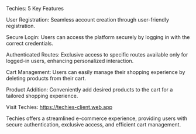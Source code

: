 
Techies: 5 Key Features

User Registration: Seamless account creation through user-friendly registration.

Secure Login: Users can access the platform securely by logging in with the correct credentials.

Authenticated Routes: Exclusive access to specific routes available only for logged-in users, enhancing personalized interaction.

Cart Management: Users can easily manage their shopping experience by deleting products from their cart.

Product Addition: Conveniently add desired products to the cart for a tailored shopping experience.

Visit Techies: https://techies-client.web.app

Techies offers a streamlined e-commerce experience, providing users with secure authentication, exclusive access, and efficient cart management.





